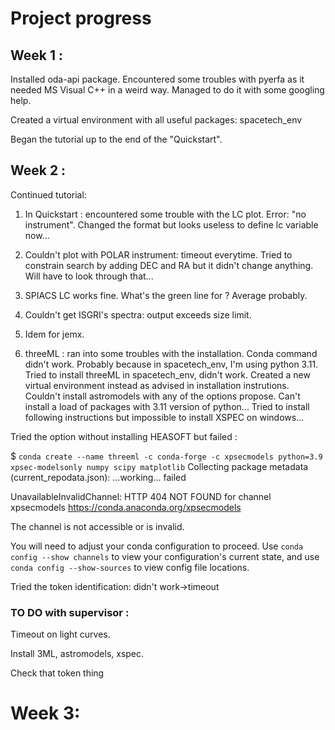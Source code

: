 # Project progress

## Week 1 :  
Installed oda-api package. Encountered some troubles with pyerfa as it needed MS Visual C++ in a weird way. Managed to do it with some googling help.

Created a virtual environment with all useful packages: spacetech_env

Began the tutorial up to the end of the "Quickstart".
## Week 2 :    
Continued tutorial:

1. In Quickstart : encountered some trouble with the LC plot. Error: "no instrument". Changed the format but looks useless to define lc variable now...

2. Couldn't plot with POLAR instrument: timeout everytime. Tried to constrain search by adding DEC and RA but it didn't change anything. Will have to look through that...

3. SPIACS LC works fine. What's the green line for ? Average probably.
4. Couldn't get ISGRI's spectra: output exceeds size limit.
5. Idem for jemx.
6. threeML : ran into some troubles with the installation. Conda command didn't work. Probably because in spacetech_env, I'm using python 3.11. Tried to install threeML in spacetech_env, didn't work. Created a new virtual environment instead as advised in installation instrutions. Couldn't install astromodels with any of the options propose.
Can't install a load of packages with 3.11 version of python...
Tried to install following instructions but impossible to install XSPEC on windows...

Tried the option without installing HEASOFT but failed :

$ `conda create --name threeml -c conda-forge -c xpsecmodels python=3.9 xpsec-modelsonly numpy scipy matplotlib`
Collecting package metadata (current_repodata.json): ...working... failed

UnavailableInvalidChannel: HTTP 404 NOT FOUND for channel xpsecmodels <https://conda.anaconda.org/xpsecmodels>

The channel is not accessible or is invalid.

You will need to adjust your conda configuration to proceed.
Use `conda config --show channels` to view your configuration's current state,
and use `conda config --show-sources` to view config file locations.

Tried the token identification: didn't work->timeout

### TO DO with supervisor :
Timeout on light curves.

Install 3ML, astromodels, xspec.

Check that token thing

# Week 3:
            
